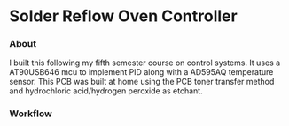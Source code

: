 <h1>Solder Reflow Oven Controller</h1>

<h3>About</h3>
I built this following my fifth semester course on control systems. It uses a AT90USB646 mcu to implement PID along with a AD595AQ temperature sensor.
This PCB was built at home using the PCB toner transfer method and hydrochloric acid/hydrogen peroxide as etchant.

<h3>Workflow</h3>

